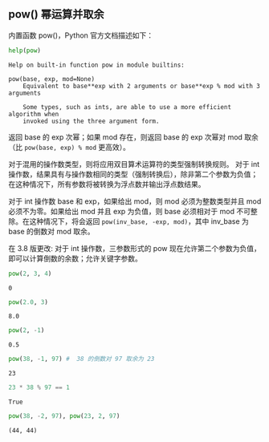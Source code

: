 ## pow() 幂运算并取余

内置函数 pow()，Python 官方文档描述如下：


```python
help(pow)
```

    Help on built-in function pow in module builtins:
    
    pow(base, exp, mod=None)
        Equivalent to base**exp with 2 arguments or base**exp % mod with 3 arguments
        
        Some types, such as ints, are able to use a more efficient algorithm when
        invoked using the three argument form.
    
    

返回 base 的 exp 次幂；如果 mod 存在，则返回 base 的 exp 次幂对 mod 取余（比 `pow(base, exp) % mod` 更高效）。

对于混用的操作数类型，则将应用双目算术运算符的类型强制转换规则。
对于 int 操作数，结果具有与操作数相同的类型（强制转换后），除非第二个参数为负值；在这种情况下，所有参数将被转换为浮点数并输出浮点数结果。

对于 int 操作数 base 和 exp，如果给出 mod，则 mod 必须为整数类型并且 mod 必须不为零。如果给出 mod 并且 exp 为负值，则 base 必须相对于 mod 不可整除。在这种情况下，将会返回 `pow(inv_base, -exp, mod)`，其中 inv_base 为 base 的倒数对 mod 取余。

在 3.8 版更改: 对于 int 操作数，三参数形式的 pow 现在允许第二个参数为负值，即可以计算倒数的余数；允许关键字参数。


```python
pow(2, 3, 4)
```




    0




```python
pow(2.0, 3)
```




    8.0




```python
pow(2, -1)
```




    0.5




```python
pow(38, -1, 97) #  38 的倒数对 97 取余为 23
```




    23




```python
23 * 38 % 97 == 1
```




    True




```python
pow(38, -2, 97), pow(23, 2, 97)
```




    (44, 44)


